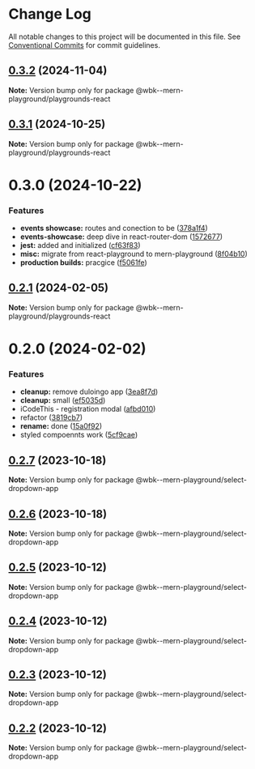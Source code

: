 # Change Log

All notable changes to this project will be documented in this file.
See [Conventional Commits](https://conventionalcommits.org) for commit guidelines.

## [0.3.2](https://github.com/paulAlexSerban/wbk--mern-playground/compare/@wbk--mern-playground/playgrounds-react@0.3.1...@wbk--mern-playground/playgrounds-react@0.3.2) (2024-11-04)

**Note:** Version bump only for package @wbk--mern-playground/playgrounds-react

## [0.3.1](https://github.com/paulAlexSerban/wbk--mern-playground/compare/@wbk--mern-playground/playgrounds-react@0.3.0...@wbk--mern-playground/playgrounds-react@0.3.1) (2024-10-25)

**Note:** Version bump only for package @wbk--mern-playground/playgrounds-react

# 0.3.0 (2024-10-22)

### Features

-   **events showcase:** routes and conection to be ([378a1f4](https://github.com/paulAlexSerban/wbk--mern-playground/commit/378a1f477428bff0158817e2406dd5f77dab6657))
-   **events-showcase:** deep dive in react-router-dom ([1572677](https://github.com/paulAlexSerban/wbk--mern-playground/commit/157267729e61176dff10eaeff2fd22c5d884ae68))
-   **jest:** added and initialized ([cf63f83](https://github.com/paulAlexSerban/wbk--mern-playground/commit/cf63f838e1137207013fb01cfabdda09803345c9))
-   **misc:** migrate from react-playground to mern-playground ([8f04b10](https://github.com/paulAlexSerban/wbk--mern-playground/commit/8f04b103fc0a1af0286bbc101d997c7763f8e35d))
-   **production builds:** pracgice ([f5061fe](https://github.com/paulAlexSerban/wbk--mern-playground/commit/f5061feeb1ce06af5f4fff22a35f5ad2923f8fc2))

## [0.2.1](https://github.com/paulAlexSerban/wbk--mern-playground/compare/@wbk--mern-playground/playgrounds-react@0.2.0...@wbk--mern-playground/playgrounds-react@0.2.1) (2024-02-05)

**Note:** Version bump only for package @wbk--mern-playground/playgrounds-react

# 0.2.0 (2024-02-02)

### Features

-   **cleanup:** remove duloingo app ([3ea8f7d](https://github.com/paulAlexSerban/wbk--mern-playground/commit/3ea8f7d47da9759c9ea8f62599a8aa4250b38c3c))
-   **cleanup:** small ([ef5035d](https://github.com/paulAlexSerban/wbk--mern-playground/commit/ef5035dd88231efce920b3a5ed7e94acaaa02811))
-   iCodeThis - registration modal ([afbd010](https://github.com/paulAlexSerban/wbk--mern-playground/commit/afbd01009b1d16bd46b641bf1710db230c3be9bb))
-   refactor ([3819cb7](https://github.com/paulAlexSerban/wbk--mern-playground/commit/3819cb7dabfd32836e6acd0d5a8089b467ea5985))
-   **rename:** done ([15a0f92](https://github.com/paulAlexSerban/wbk--mern-playground/commit/15a0f92f47690da6021269d43d7489cb72cdc514))
-   styled compoennts work ([5cf9cae](https://github.com/paulAlexSerban/wbk--mern-playground/commit/5cf9cae09ec5f9b36f10b44435678947f4bb2f7e))

## [0.2.7](https://github.com/paulAlexSerban/wbk--mern-playground/compare/@wbk--mern-playground/select-dropdown-app@0.2.6...@wbk--mern-playground/select-dropdown-app@0.2.7) (2023-10-18)

**Note:** Version bump only for package @wbk--mern-playground/select-dropdown-app

## [0.2.6](https://github.com/paulAlexSerban/wbk--mern-playground/compare/@wbk--mern-playground/select-dropdown-app@0.2.5...@wbk--mern-playground/select-dropdown-app@0.2.6) (2023-10-18)

**Note:** Version bump only for package @wbk--mern-playground/select-dropdown-app

## [0.2.5](https://github.com/paulAlexSerban/wbk--mern-playground/compare/@wbk--mern-playground/select-dropdown-app@0.2.4...@wbk--mern-playground/select-dropdown-app@0.2.5) (2023-10-12)

**Note:** Version bump only for package @wbk--mern-playground/select-dropdown-app

## [0.2.4](https://github.com/paulAlexSerban/wbk--mern-playground/compare/@wbk--mern-playground/select-dropdown-app@0.2.3...@wbk--mern-playground/select-dropdown-app@0.2.4) (2023-10-12)

**Note:** Version bump only for package @wbk--mern-playground/select-dropdown-app

## [0.2.3](https://github.com/paulAlexSerban/wbk--mern-playground/compare/@wbk--mern-playground/select-dropdown-app@0.2.2...@wbk--mern-playground/select-dropdown-app@0.2.3) (2023-10-12)

**Note:** Version bump only for package @wbk--mern-playground/select-dropdown-app

## [0.2.2](https://github.com/paulAlexSerban/wbk--mern-playground/compare/@wbk--mern-playground/select-dropdown-app@0.2.1...@wbk--mern-playground/select-dropdown-app@0.2.2) (2023-10-12)

**Note:** Version bump only for package @wbk--mern-playground/select-dropdown-app
